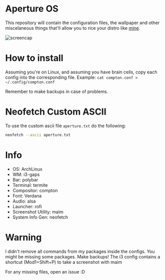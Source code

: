 # Aperture OS

This repository will contain the configuration files, the wallpaper and other miscelaneous things that'll allow you to rice your distro like [mine](https://www.reddit.com/r/unixporn/comments/9er5t0/i3gaps_arch_my_first_rice_super_excited_aperture/).

![screencap](https://i.imgur.com/ltkF5R3.png "Screenshot")


# How to install

Assuming you're on Linux, and assuming you have brain cells, copy each config into the corresponding file.
Example: `cat compton.conf > ~/.config/compton.conf`

Remember to make backups in case of problems.

# Neofetch Custom ASCII

To use the custom ascii file `aperture.txt` do the following:

```bash
neofetch --ascii aperture.txt
```

# Info

- OS: ArchLinux
- WM: i3-gaps
- Bar: polybar
- Terminal: termite
- Compositor: compton
- Font: Verdana
- Audio: alsa
- Launcher: rofi
- Screenshot Utility: maim
- System Info Gen: neofetch

# Warning

I didn't remove all commands from my packages inside the configs. You might be missing some packages. Make backups!
The i3 config contains a shortcut (Mod1+Shift+P) to take a screenshot with maim

For any missing files, open an issue :D

